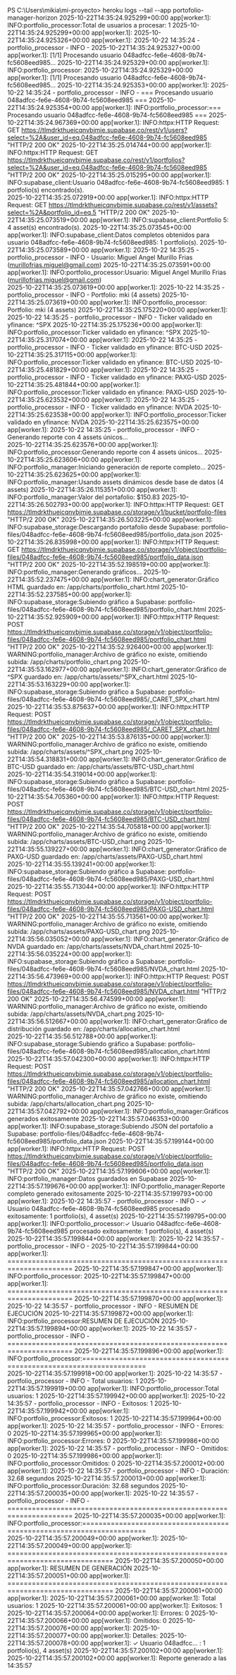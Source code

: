 PS C:\Users\mikia\mi-proyecto> heroku logs --tail --app portofolio-manager-horizon
2025-10-22T14:35:24.925299+00:00 app[worker.1]: INFO:portfolio_processor:Total de usuarios a procesar: 1
2025-10-22T14:35:24.925299+00:00 app[worker.1]: 
2025-10-22T14:35:24.925326+00:00 app[worker.1]: 2025-10-22 14:35:24 - portfolio_processor - INFO -
2025-10-22T14:35:24.925327+00:00 app[worker.1]: [1/1] Procesando usuario 048adfcc-fe6e-4608-9b74-fc5608eed985...
2025-10-22T14:35:24.925329+00:00 app[worker.1]: INFO:portfolio_processor:
2025-10-22T14:35:24.925329+00:00 app[worker.1]: [1/1] Procesando usuario 048adfcc-fe6e-4608-9b74-fc5608eed985...
2025-10-22T14:35:24.925353+00:00 app[worker.1]: 2025-10-22 14:35:24 - portfolio_processor - INFO - === Procesando usuario 048adfcc-fe6e-4608-9b74-fc5608eed985 ===
2025-10-22T14:35:24.925354+00:00 app[worker.1]: INFO:portfolio_processor:=== Procesando usuario 048adfcc-fe6e-4608-9b74-fc5608eed985 ===
2025-10-22T14:35:24.967369+00:00 app[worker.1]: INFO:httpx:HTTP Request: GET https://tlmdrkthueicqnvbjmie.supabase.co/rest/v1/users?select=%2A&user_id=eq.048adfcc-fe6e-4608-9b74-fc5608eed985 "HTTP/2 200 OK"
2025-10-22T14:35:25.014744+00:00 app[worker.1]: INFO:httpx:HTTP Request: GET https://tlmdrkthueicqnvbjmie.supabase.co/rest/v1/portfolios?select=%2A&user_id=eq.048adfcc-fe6e-4608-9b74-fc5608eed985 "HTTP/2 200 OK"
2025-10-22T14:35:25.015295+00:00 app[worker.1]: INFO:supabase_client:Usuario 048adfcc-fe6e-4608-9b74-fc5608eed985: 1 portfolio(s) encontrado(s).  
2025-10-22T14:35:25.072919+00:00 app[worker.1]: INFO:httpx:HTTP Request: GET https://tlmdrkthueicqnvbjmie.supabase.co/rest/v1/assets?select=%2A&portfolio_id=eq.5 "HTTP/2 200 OK"
2025-10-22T14:35:25.073519+00:00 app[worker.1]: INFO:supabase_client:Portfolio 5: 4 asset(s) encontrado(s).
2025-10-22T14:35:25.073545+00:00 app[worker.1]: INFO:supabase_client:Datos completos obtenidos para usuario 048adfcc-fe6e-4608-9b74-fc5608eed985: 1 portfolio(s).
2025-10-22T14:35:25.073589+00:00 app[worker.1]: 2025-10-22 14:35:25 - portfolio_processor - INFO - Usuario: Miguel Angel Murillo Frias (murillofrias.miguel@gmail.com)
2025-10-22T14:35:25.073591+00:00 app[worker.1]: INFO:portfolio_processor:Usuario: Miguel Angel Murillo Frias (murillofrias.miguel@gmail.com)      
2025-10-22T14:35:25.073619+00:00 app[worker.1]: 2025-10-22 14:35:25 - portfolio_processor - INFO -   Portfolio: mki (4 assets)
2025-10-22T14:35:25.073619+00:00 app[worker.1]: INFO:portfolio_processor:  Portfolio: mki (4 assets)
2025-10-22T14:35:25.175220+00:00 app[worker.1]: 2025-10-22 14:35:25 - portfolio_processor - INFO - Ticker validado en yfinance: ^SPX
2025-10-22T14:35:25.175236+00:00 app[worker.1]: INFO:portfolio_processor:Ticker validado en yfinance: ^SPX
2025-10-22T14:35:25.317074+00:00 app[worker.1]: 2025-10-22 14:35:25 - portfolio_processor - INFO - Ticker validado en yfinance: BTC-USD
2025-10-22T14:35:25.317115+00:00 app[worker.1]: INFO:portfolio_processor:Ticker validado en yfinance: BTC-USD
2025-10-22T14:35:25.481829+00:00 app[worker.1]: 2025-10-22 14:35:25 - portfolio_processor - INFO - Ticker validado en yfinance: PAXG-USD
2025-10-22T14:35:25.481844+00:00 app[worker.1]: INFO:portfolio_processor:Ticker validado en yfinance: PAXG-USD
2025-10-22T14:35:25.623532+00:00 app[worker.1]: 2025-10-22 14:35:25 - portfolio_processor - INFO - Ticker validado en yfinance: NVDA
2025-10-22T14:35:25.623538+00:00 app[worker.1]: INFO:portfolio_processor:Ticker validado en yfinance: NVDA
2025-10-22T14:35:25.623575+00:00 app[worker.1]: 2025-10-22 14:35:25 - portfolio_processor - INFO - Generando reporte con 4 assets únicos...       
2025-10-22T14:35:25.623576+00:00 app[worker.1]: INFO:portfolio_processor:Generando reporte con 4 assets únicos...
2025-10-22T14:35:25.623606+00:00 app[worker.1]: INFO:portfolio_manager:Iniciando generación de reporte completo...
2025-10-22T14:35:25.623625+00:00 app[worker.1]: INFO:portfolio_manager:Usando assets dinámicos desde base de datos (4 assets)
2025-10-22T14:35:26.115351+00:00 app[worker.1]: INFO:portfolio_manager:Valor del portafolio: $150.83
2025-10-22T14:35:26.502793+00:00 app[worker.1]: INFO:httpx:HTTP Request: GET https://tlmdrkthueicqnvbjmie.supabase.co/storage/v1/bucket/portfolio-files "HTTP/2 200 OK"
2025-10-22T14:35:26.503225+00:00 app[worker.1]: INFO:supabase_storage:Descargando portafolio desde Supabase: portfolio-files/048adfcc-fe6e-4608-9b74-fc5608eed985/portfolio_data.json
2025-10-22T14:35:26.835998+00:00 app[worker.1]: INFO:httpx:HTTP Request: GET https://tlmdrkthueicqnvbjmie.supabase.co/storage/v1/object/portfolio-files/048adfcc-fe6e-4608-9b74-fc5608eed985/portfolio_data.json "HTTP/2 200 OK"
2025-10-22T14:35:52.198519+00:00 app[worker.1]: INFO:portfolio_manager:Generando gráficos...
2025-10-22T14:35:52.237475+00:00 app[worker.1]: INFO:chart_generator:Gráfico HTML guardado en: /app/charts/portfolio_chart.html
2025-10-22T14:35:52.237585+00:00 app[worker.1]: INFO:supabase_storage:Subiendo gráfico a Supabase: portfolio-files/048adfcc-fe6e-4608-9b74-fc5608eed985/portfolio_chart.html
2025-10-22T14:35:52.925909+00:00 app[worker.1]: INFO:httpx:HTTP Request: POST https://tlmdrkthueicqnvbjmie.supabase.co/storage/v1/object/portfolio-files/048adfcc-fe6e-4608-9b74-fc5608eed985/portfolio_chart.html "HTTP/2 200 OK"
2025-10-22T14:35:52.926400+00:00 app[worker.1]: WARNING:portfolio_manager:Archivo de gráfico no existe, omitiendo subida: /app/charts/portfolio_chart.png
2025-10-22T14:35:53.162977+00:00 app[worker.1]: INFO:chart_generator:Gráfico de ^SPX guardado en: /app/charts/assets/^SPX_chart.html
2025-10-22T14:35:53.163229+00:00 app[worker.1]: INFO:supabase_storage:Subiendo gráfico a Supabase: portfolio-files/048adfcc-fe6e-4608-9b74-fc5608eed985/_CARET_SPX_chart.html
2025-10-22T14:35:53.875637+00:00 app[worker.1]: INFO:httpx:HTTP Request: POST https://tlmdrkthueicqnvbjmie.supabase.co/storage/v1/object/portfolio-files/048adfcc-fe6e-4608-9b74-fc5608eed985/_CARET_SPX_chart.html "HTTP/2 200 OK"
2025-10-22T14:35:53.876135+00:00 app[worker.1]: WARNING:portfolio_manager:Archivo de gráfico no existe, omitiendo subida: /app/charts/assets/^SPX_chart.png
2025-10-22T14:35:54.318831+00:00 app[worker.1]: INFO:chart_generator:Gráfico de BTC-USD guardado en: /app/charts/assets/BTC-USD_chart.html        
2025-10-22T14:35:54.319014+00:00 app[worker.1]: INFO:supabase_storage:Subiendo gráfico a Supabase: portfolio-files/048adfcc-fe6e-4608-9b74-fc5608eed985/BTC-USD_chart.html
2025-10-22T14:35:54.705360+00:00 app[worker.1]: INFO:httpx:HTTP Request: POST https://tlmdrkthueicqnvbjmie.supabase.co/storage/v1/object/portfolio-files/048adfcc-fe6e-4608-9b74-fc5608eed985/BTC-USD_chart.html "HTTP/2 200 OK"
2025-10-22T14:35:54.705818+00:00 app[worker.1]: WARNING:portfolio_manager:Archivo de gráfico no existe, omitiendo subida: /app/charts/assets/BTC-USD_chart.png
2025-10-22T14:35:55.139227+00:00 app[worker.1]: INFO:chart_generator:Gráfico de PAXG-USD guardado en: /app/charts/assets/PAXG-USD_chart.html      
2025-10-22T14:35:55.139241+00:00 app[worker.1]: INFO:supabase_storage:Subiendo gráfico a Supabase: portfolio-files/048adfcc-fe6e-4608-9b74-fc5608eed985/PAXG-USD_chart.html
2025-10-22T14:35:55.713044+00:00 app[worker.1]: INFO:httpx:HTTP Request: POST https://tlmdrkthueicqnvbjmie.supabase.co/storage/v1/object/portfolio-files/048adfcc-fe6e-4608-9b74-fc5608eed985/PAXG-USD_chart.html "HTTP/2 200 OK"
2025-10-22T14:35:55.713561+00:00 app[worker.1]: WARNING:portfolio_manager:Archivo de gráfico no existe, omitiendo subida: /app/charts/assets/PAXG-USD_chart.png
2025-10-22T14:35:56.035052+00:00 app[worker.1]: INFO:chart_generator:Gráfico de NVDA guardado en: /app/charts/assets/NVDA_chart.html
2025-10-22T14:35:56.035224+00:00 app[worker.1]: INFO:supabase_storage:Subiendo gráfico a Supabase: portfolio-files/048adfcc-fe6e-4608-9b74-fc5608eed985/NVDA_chart.html
2025-10-22T14:35:56.473969+00:00 app[worker.1]: INFO:httpx:HTTP Request: POST https://tlmdrkthueicqnvbjmie.supabase.co/storage/v1/object/portfolio-files/048adfcc-fe6e-4608-9b74-fc5608eed985/NVDA_chart.html "HTTP/2 200 OK"
2025-10-22T14:35:56.474599+00:00 app[worker.1]: WARNING:portfolio_manager:Archivo de gráfico no existe, omitiendo subida: /app/charts/assets/NVDA_chart.png
2025-10-22T14:35:56.512667+00:00 app[worker.1]: INFO:chart_generator:Gráfico de distribución guardado en: /app/charts/allocation_chart.html       
2025-10-22T14:35:56.512788+00:00 app[worker.1]: INFO:supabase_storage:Subiendo gráfico a Supabase: portfolio-files/048adfcc-fe6e-4608-9b74-fc5608eed985/allocation_chart.html
2025-10-22T14:35:57.042300+00:00 app[worker.1]: INFO:httpx:HTTP Request: POST https://tlmdrkthueicqnvbjmie.supabase.co/storage/v1/object/portfolio-files/048adfcc-fe6e-4608-9b74-fc5608eed985/allocation_chart.html "HTTP/2 200 OK"
2025-10-22T14:35:57.042766+00:00 app[worker.1]: WARNING:portfolio_manager:Archivo de gráfico no existe, omitiendo subida: /app/charts/allocation_chart.png
2025-10-22T14:35:57.042792+00:00 app[worker.1]: INFO:portfolio_manager:Gráficos generados exitosamente
2025-10-22T14:35:57.046353+00:00 app[worker.1]: INFO:supabase_storage:Subiendo JSON del portafolio a Supabase: portfolio-files/048adfcc-fe6e-4608-9b74-fc5608eed985/portfolio_data.json
2025-10-22T14:35:57.199144+00:00 app[worker.1]: INFO:httpx:HTTP Request: POST https://tlmdrkthueicqnvbjmie.supabase.co/storage/v1/object/portfolio-files/048adfcc-fe6e-4608-9b74-fc5608eed985/portfolio_data.json "HTTP/2 200 OK"
2025-10-22T14:35:57.199606+00:00 app[worker.1]: INFO:portfolio_manager:Datos guardados en Supabase
2025-10-22T14:35:57.199676+00:00 app[worker.1]: INFO:portfolio_manager:Reporte completo generado exitosamente
2025-10-22T14:35:57.199793+00:00 app[worker.1]: 2025-10-22 14:35:57 - portfolio_processor - INFO - ✓ Usuario 048adfcc-fe6e-4608-9b74-fc5608eed985 procesado exitosamente: 1 portfolio(s), 4 asset(s)
2025-10-22T14:35:57.199795+00:00 app[worker.1]: INFO:portfolio_processor:✓ Usuario 048adfcc-fe6e-4608-9b74-fc5608eed985 procesado exitosamente: 1 portfolio(s), 4 asset(s)
2025-10-22T14:35:57.199844+00:00 app[worker.1]: 2025-10-22 14:35:57 - portfolio_processor - INFO -
2025-10-22T14:35:57.199844+00:00 app[worker.1]: ======================================================================
2025-10-22T14:35:57.199847+00:00 app[worker.1]: INFO:portfolio_processor:
2025-10-22T14:35:57.199847+00:00 app[worker.1]: ======================================================================
2025-10-22T14:35:57.199870+00:00 app[worker.1]: 2025-10-22 14:35:57 - portfolio_processor - INFO - RESUMEN DE EJECUCIÓN
2025-10-22T14:35:57.199872+00:00 app[worker.1]: INFO:portfolio_processor:RESUMEN DE EJECUCIÓN
2025-10-22T14:35:57.199894+00:00 app[worker.1]: 2025-10-22 14:35:57 - portfolio_processor - INFO - ======================================================================
2025-10-22T14:35:57.199896+00:00 app[worker.1]: INFO:portfolio_processor:======================================================================   
2025-10-22T14:35:57.199918+00:00 app[worker.1]: 2025-10-22 14:35:57 - portfolio_processor - INFO - Total usuarios: 1
2025-10-22T14:35:57.199919+00:00 app[worker.1]: INFO:portfolio_processor:Total usuarios: 1
2025-10-22T14:35:57.199942+00:00 app[worker.1]: 2025-10-22 14:35:57 - portfolio_processor - INFO - Exitosos:       1
2025-10-22T14:35:57.199942+00:00 app[worker.1]: INFO:portfolio_processor:Exitosos:       1
2025-10-22T14:35:57.199964+00:00 app[worker.1]: 2025-10-22 14:35:57 - portfolio_processor - INFO - Errores:        0
2025-10-22T14:35:57.199965+00:00 app[worker.1]: INFO:portfolio_processor:Errores:        0
2025-10-22T14:35:57.199986+00:00 app[worker.1]: 2025-10-22 14:35:57 - portfolio_processor - INFO - Omitidos:       0
2025-10-22T14:35:57.199986+00:00 app[worker.1]: INFO:portfolio_processor:Omitidos:       0
2025-10-22T14:35:57.200012+00:00 app[worker.1]: 2025-10-22 14:35:57 - portfolio_processor - INFO - Duración:       32.68 segundos
2025-10-22T14:35:57.200013+00:00 app[worker.1]: INFO:portfolio_processor:Duración:       32.68 segundos
2025-10-22T14:35:57.200035+00:00 app[worker.1]: 2025-10-22 14:35:57 - portfolio_processor - INFO - ======================================================================
2025-10-22T14:35:57.200035+00:00 app[worker.1]: INFO:portfolio_processor:======================================================================   
2025-10-22T14:35:57.200049+00:00 app[worker.1]:
2025-10-22T14:35:57.200049+00:00 app[worker.1]: ================================================================================
2025-10-22T14:35:57.200050+00:00 app[worker.1]: RESUMEN DE GENERACIÓN
2025-10-22T14:35:57.200051+00:00 app[worker.1]: ================================================================================
2025-10-22T14:35:57.200061+00:00 app[worker.1]:
2025-10-22T14:35:57.200061+00:00 app[worker.1]: Total usuarios:  1
2025-10-22T14:35:57.200061+00:00 app[worker.1]: Exitosos:        1
2025-10-22T14:35:57.200064+00:00 app[worker.1]: Errores:         0
2025-10-22T14:35:57.200066+00:00 app[worker.1]: Omitidos:        0
2025-10-22T14:35:57.200076+00:00 app[worker.1]:
2025-10-22T14:35:57.200077+00:00 app[worker.1]: Detalles:
2025-10-22T14:35:57.200078+00:00 app[worker.1]: ✓ Usuario 048adfcc... : 1 portfolio(s), 4 asset(s)
2025-10-22T14:35:57.200102+00:00 app[worker.1]:
2025-10-22T14:35:57.200102+00:00 app[worker.1]: Reporte generado a las 14:35:57